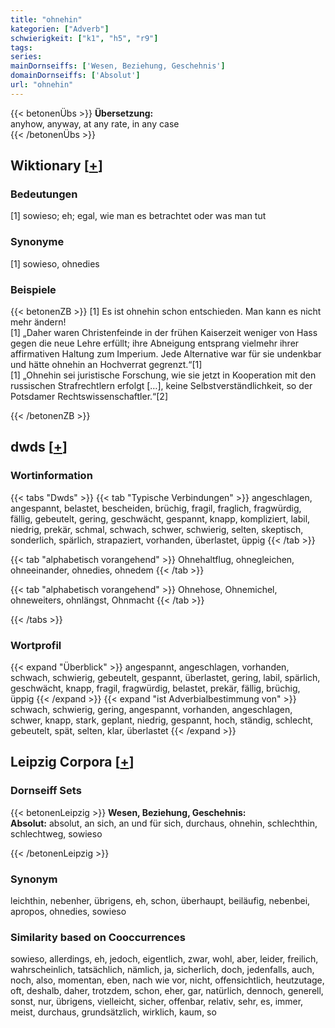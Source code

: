 ```yaml
---
title: "ohnehin"
kategorien: ["Adverb"]
schwierigkeit: ["k1", "h5", "r9"]
tags:
series:
mainDornseiffs: ['Wesen, Beziehung, Geschehnis']
domainDornseiffs: ['Absolut']
url: "ohnehin"
---
```


{{< betonenÜbs >}}
**Übersetzung:**  
anyhow, anyway, at any rate, in any case  
{{< /betonenÜbs >}}

## Wiktionary [[+](https://de.wiktionary.org/wiki/ohnehin)]

### Bedeutungen
[1] sowieso; eh; egal, wie man es betrachtet oder was man tut  

### Synonyme
[1] sowieso, ohnedies  

### Beispiele
{{< betonenZB >}}
[1] Es ist ohnehin schon entschieden. Man kann es nicht mehr ändern!  
[1] „Daher waren Christenfeinde in der frühen Kaiserzeit weniger von Hass gegen die neue Lehre erfüllt; ihre Abneigung entsprang vielmehr ihrer affirmativen Haltung zum Imperium. Jede Alternative war für sie undenkbar und hätte ohnehin an Hochverrat gegrenzt.“[1]  
[1] „Ohnehin sei juristische Forschung, wie sie jetzt in Kooperation mit den russischen Strafrechtlern erfolgt […], keine Selbstverständlichkeit, so der Potsdamer Rechtswissenschaftler.“[2]  

{{< /betonenZB >}}


## dwds [[+](https://www.dwds.de/wb/ohnehin)]

### Wortinformation
{{< tabs "Dwds" >}}
{{< tab "Typische Verbindungen" >}}
angeschlagen, angespannt, belastet, bescheiden, brüchig, fragil, fraglich, fragwürdig, fällig, gebeutelt, gering, geschwächt, gespannt, knapp, kompliziert, labil, niedrig, prekär, schmal, schwach, schwer, schwierig, selten, skeptisch, sonderlich, spärlich, strapaziert, vorhanden, überlastet, üppig
{{< /tab >}}

{{< tab "alphabetisch vorangehend" >}}
Ohnehaltflug, ohnegleichen, ohneeinander, ohnedies, ohnedem
{{< /tab >}}

{{< tab "alphabetisch vorangehend" >}}
Ohnehose, Ohnemichel, ohneweiters, ohnlängst, Ohnmacht
{{< /tab >}}

{{< /tabs >}}

### Wortprofil
{{< expand "Überblick" >}} angespannt, angeschlagen, vorhanden, schwach, schwierig, gebeutelt, gespannt, überlastet, gering, labil, spärlich, geschwächt, knapp, fragil, fragwürdig, belastet, prekär, fällig, brüchig, üppig {{< /expand >}}
{{< expand "ist Adverbialbestimmung von" >}} schwach, schwierig, gering, angespannt, vorhanden, angeschlagen, schwer, knapp, stark, geplant, niedrig, gespannt, hoch, ständig, schlecht, gebeutelt, spät, selten, klar, überlastet {{< /expand >}}

## Leipzig Corpora [[+](https://corpora.uni-leipzig.de/en/res?word=ohnehin&corpusId=deu_newscrawl-public_2018)]

### Dornseiff Sets
{{< betonenLeipzig >}}
**Wesen, Beziehung, Geschehnis:**  
**Absolut:** absolut, an sich, an und für sich, durchaus, ohnehin, schlechthin, schlechtweg, sowieso  

{{< /betonenLeipzig >}}

### Synonym
leichthin, nebenher, übrigens, eh, schon, überhaupt, beiläufig, nebenbei, apropos, ohnedies, sowieso


### Similarity based on Cooccurrences
sowieso, allerdings, eh, jedoch, eigentlich, zwar, wohl, aber, leider, freilich, wahrscheinlich, tatsächlich, nämlich, ja, sicherlich, doch, jedenfalls, auch, noch, also, momentan, eben, nach wie vor, nicht, offensichtlich, heutzutage, oft, deshalb, daher, trotzdem, schon, eher, gar, natürlich, dennoch, generell, sonst, nur, übrigens, vielleicht, sicher, offenbar, relativ, sehr, es, immer, meist, durchaus, grundsätzlich, wirklich, kaum, so

